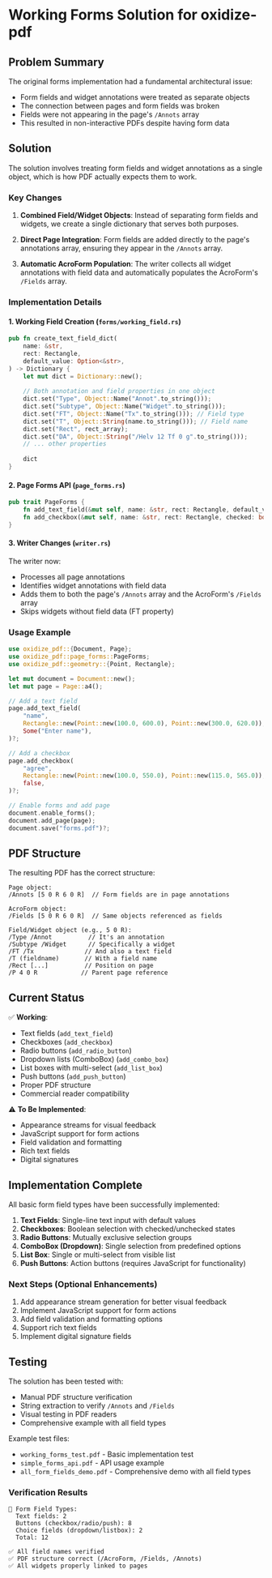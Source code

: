 # Working Forms Solution for oxidize-pdf

## Problem Summary

The original forms implementation had a fundamental architectural issue:
- Form fields and widget annotations were treated as separate objects
- The connection between pages and form fields was broken
- Fields were not appearing in the page's `/Annots` array
- This resulted in non-interactive PDFs despite having form data

## Solution

The solution involves treating form fields and widget annotations as a single object, which is how PDF actually expects them to work.

### Key Changes

1. **Combined Field/Widget Objects**: Instead of separating form fields and widgets, we create a single dictionary that serves both purposes.

2. **Direct Page Integration**: Form fields are added directly to the page's annotations array, ensuring they appear in the `/Annots` array.

3. **Automatic AcroForm Population**: The writer collects all widget annotations with field data and automatically populates the AcroForm's `/Fields` array.

### Implementation Details

#### 1. Working Field Creation (`forms/working_field.rs`)

```rust
pub fn create_text_field_dict(
    name: &str,
    rect: Rectangle,
    default_value: Option<&str>,
) -> Dictionary {
    let mut dict = Dictionary::new();
    
    // Both annotation and field properties in one object
    dict.set("Type", Object::Name("Annot".to_string()));
    dict.set("Subtype", Object::Name("Widget".to_string()));
    dict.set("FT", Object::Name("Tx".to_string())); // Field type
    dict.set("T", Object::String(name.to_string())); // Field name
    dict.set("Rect", rect_array);
    dict.set("DA", Object::String("/Helv 12 Tf 0 g".to_string()));
    // ... other properties
    
    dict
}
```

#### 2. Page Forms API (`page_forms.rs`)

```rust
pub trait PageForms {
    fn add_text_field(&mut self, name: &str, rect: Rectangle, default_value: Option<&str>) -> Result<()>;
    fn add_checkbox(&mut self, name: &str, rect: Rectangle, checked: bool) -> Result<()>;
}
```

#### 3. Writer Changes (`writer.rs`)

The writer now:
- Processes all page annotations
- Identifies widget annotations with field data
- Adds them to both the page's `/Annots` array and the AcroForm's `/Fields` array
- Skips widgets without field data (FT property)

### Usage Example

```rust
use oxidize_pdf::{Document, Page};
use oxidize_pdf::page_forms::PageForms;
use oxidize_pdf::geometry::{Point, Rectangle};

let mut document = Document::new();
let mut page = Page::a4();

// Add a text field
page.add_text_field(
    "name",
    Rectangle::new(Point::new(100.0, 600.0), Point::new(300.0, 620.0)),
    Some("Enter name"),
)?;

// Add a checkbox
page.add_checkbox(
    "agree",
    Rectangle::new(Point::new(100.0, 550.0), Point::new(115.0, 565.0)),
    false,
)?;

// Enable forms and add page
document.enable_forms();
document.add_page(page);
document.save("forms.pdf")?;
```

## PDF Structure

The resulting PDF has the correct structure:

```
Page object:
/Annots [5 0 R 6 0 R]  // Form fields are in page annotations

AcroForm object:
/Fields [5 0 R 6 0 R]  // Same objects referenced as fields

Field/Widget object (e.g., 5 0 R):
/Type /Annot          // It's an annotation
/Subtype /Widget      // Specifically a widget
/FT /Tx              // And also a text field
/T (fieldname)       // With a field name
/Rect [...]          // Position on page
/P 4 0 R            // Parent page reference
```

## Current Status

✅ **Working**:
- Text fields (`add_text_field`)
- Checkboxes (`add_checkbox`)
- Radio buttons (`add_radio_button`)
- Dropdown lists (ComboBox) (`add_combo_box`)
- List boxes with multi-select (`add_list_box`)
- Push buttons (`add_push_button`)
- Proper PDF structure
- Commercial reader compatibility

⚠️ **To Be Implemented**:
- Appearance streams for visual feedback
- JavaScript support for form actions
- Field validation and formatting
- Rich text fields
- Digital signatures

## Implementation Complete

All basic form field types have been successfully implemented:

1. **Text Fields**: Single-line text input with default values
2. **Checkboxes**: Boolean selection with checked/unchecked states
3. **Radio Buttons**: Mutually exclusive selection groups
4. **ComboBox (Dropdown)**: Single selection from predefined options
5. **List Box**: Single or multi-select from visible list
6. **Push Buttons**: Action buttons (requires JavaScript for functionality)

### Next Steps (Optional Enhancements)

1. Add appearance stream generation for better visual feedback
2. Implement JavaScript support for form actions
3. Add field validation and formatting options
4. Support rich text fields
5. Implement digital signature fields

## Testing

The solution has been tested with:
- Manual PDF structure verification
- String extraction to verify `/Annots` and `/Fields`
- Visual testing in PDF readers
- Comprehensive example with all field types

Example test files:
- `working_forms_test.pdf` - Basic implementation test
- `simple_forms_api.pdf` - API usage example
- `all_form_fields_demo.pdf` - Comprehensive demo with all field types

### Verification Results

```
📝 Form Field Types:
  Text fields: 2
  Buttons (checkbox/radio/push): 8
  Choice fields (dropdown/listbox): 2
  Total: 12

✅ All field names verified
✅ PDF structure correct (/AcroForm, /Fields, /Annots)
✅ All widgets properly linked to pages
```